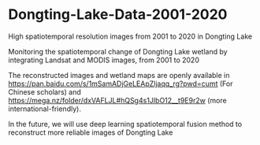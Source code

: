# Dongting-Lake-Data-2001-2020
High spatiotemporal resolution images from 2001 to 2020 in Dongting Lake

Monitoring the spatiotemporal change of Dongting Lake wetland by integrating Landsat and MODIS images, from 2001 to 2020

The reconstructed images and wetland maps are openly available in https://pan.baidu.com/s/1mSamADjGeLEApZljaqq_rg?pwd=cumt (For Chinese scholars) and https://mega.nz/folder/dxVAFLJL#hQSg4s1JIbO12__t9E9r2w (more international-friendly).

In the future, we will use deep learning spatiotemporal fusion method to reconstruct more reliable images of Dongting Lake
